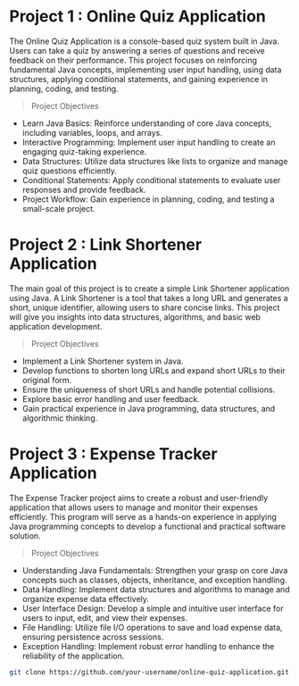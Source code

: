 # Project 1 : Online Quiz Application

The Online Quiz Application is a console-based quiz system built in Java. Users can take a quiz by answering a series of questions and receive feedback on their performance. This project focuses on reinforcing fundamental Java concepts, implementing user input handling, using data structures, applying conditional statements, and gaining experience in planning, coding, and testing.
> Project Objectives
- Learn Java Basics: Reinforce understanding of core Java concepts, including variables, loops, and arrays.
- Interactive Programming: Implement user input handling to create an engaging quiz-taking experience.
- Data Structures: Utilize data structures like lists to organize and manage quiz questions efficiently.
- Conditional Statements: Apply conditional statements to evaluate user responses and provide feedback.
- Project Workflow: Gain experience in planning, coding, and testing a small-scale project.

# Project 2 : Link Shortener Application

The main goal of this project is to create a simple Link Shortener application using Java. A Link
Shortener is a tool that takes a long URL and generates a short, unique identifier, allowing users to
share concise links. This project will give you insights into data structures, algorithms, and basic
web application development.
> Project Objectives
- Implement a Link Shortener system in Java.
- Develop functions to shorten long URLs and expand short URLs to their original form.
- Ensure the uniqueness of short URLs and handle potential collisions.
- Explore basic error handling and user feedback.
- Gain practical experience in Java programming, data structures, and algorithmic thinking.

# Project 3 : Expense Tracker Application

The Expense Tracker project aims to create a robust and user-friendly application that allows users
to manage and monitor their expenses efficiently. This program will serve as a hands-on
experience in applying Java programming concepts to develop a functional and practical software
solution.
> Project Objectives
- Understanding Java Fundamentals: Strengthen your grasp on core Java concepts such as classes, objects, inheritance, and exception handling.
- Data Handling: Implement data structures and algorithms to manage and organize expense data effectively.
- User Interface Design: Develop a simple and intuitive user interface for users to input, edit, and view their expenses.
- File Handling: Utilize file I/O operations to save and load expense data, ensuring persistence across sessions.
- Exception Handling: Implement robust error handling to enhance the reliability of the application.




```bash
git clone https://github.com/your-username/online-quiz-application.git
